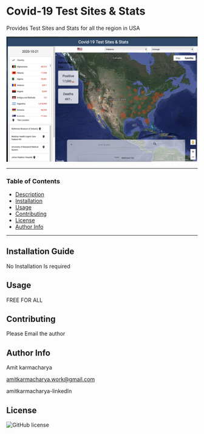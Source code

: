 # Covid-19 Test Sites & Stats

Provides Test Sites and Stats for all the region in USA

![Screen Shot](./webpage.png)

---
### Table of Contents
- [Description](#description)
- [Installation](#installation)
- [Usage](#usage)
- [Contributing](#contributing)
- [License](#License)
- [Author Info](#author-info)
---

## Installation Guide

No Installation Is required

## Usage

FREE FOR ALL

## Contributing

Please Email the author

## Author Info

  Amit karmacharya

  amitkarmacharya.work@gmail.com

  amitkarmacharya-linkedIn
  

## License
![GitHub license](https://img.shields.io/badge/license-MIT-red.svg)
